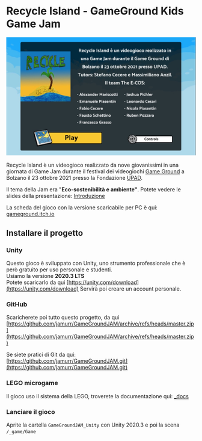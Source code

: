 ﻿---
lastmod: 2021-11-02T12:47:10
---
# Recycle Island - GameGround Kids Game Jam

![](./_foto/screenshot_intro.jpg)

Recycle Island è un videogioco realizzato da nove giovanissimi in una giornata di Game Jam durante il festival dei videogiochi [Game Ground](https://www.gameground.it/) a Bolzano il 23 ottobre 2021 presso la Fondazione [UPAD](https://www.upad.it/).

Il tema della Jam era "**Eco-sostenibilità e ambiente"**.
Potete vedere le slides della presentazione: [Introduzione](./_docs/GameGround%20Jam%20-%20introduzione.pdf)

La scheda del gioco con la versione scaricabile per PC è qui: [gameground.itch.io](https://gameground.itch.io/recycledisland)  

## Installare il progetto

### Unity
Questo gioco è sviluppato con Unity, uno strumento professionale che è però gratuito per uso personale e studenti.  
Usiamo la versione **2020.3 LTS**  
Potete scaricarlo da qui [https://unity.com/download](https://unity.com/download)
Servirà poi creare un account personale.

### GitHub
Scaricherete poi tutto questo progetto, da qui [https://github.com/jamurr/GameGroundJAM/archive/refs/heads/master.zip](https://github.com/jamurr/GameGroundJAM/archive/refs/heads/master.zip)

Se siete pratici di Git da qui: [https://github.com/jamurr/GameGroundJAM.git](https://github.com/jamurr/GameGroundJAM.git)

### LEGO microgame
Il gioco uso il sistema della LEGO, troverete la documentazione qui: [_docs](./_docs/)

### Lanciare il gioco
Aprite la cartella ```GameGroundJAM_Unity``` con Unity 2020.3 e poi la scena ```/_game/Game```

